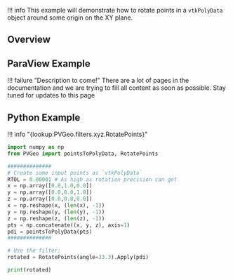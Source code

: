 !!! info
    This example will demonstrate how to rotate points in a `vtkPolyData` object around some origin on the XY plane.

## Overview


## ParaView Example

!!! failure "Description to come!"
    There are a lot of pages in the documentation and we are trying to fill all content as soon as possible. Stay tuned for updates to this page


<!--- TODO --->

## Python Example

!!! info "{lookup:PVGeo.filters.xyz.RotatePoints}"

```py
import numpy as np
from PVGeo import pointsToPolyData, RotatePoints

##############
# Create some input points as `vtkPolyData`
RTOL = 0.00001 # As high as rotation precision can get
x = np.array([0.0,1.0,0.0])
y = np.array([0.0,0.0,1.0])
z = np.array([0.0,0.0,0.0])
x = np.reshape(x, (len(x), -1))
y = np.reshape(y, (len(y), -1))
z = np.reshape(z, (len(z), -1))
pts = np.concatenate((x, y, z), axis=1)
pdi = pointsToPolyData(pts)
##############

# Use the filter:
rotated = RotatePoints(angle=33.3).Apply(pdi)

print(rotated)
```

